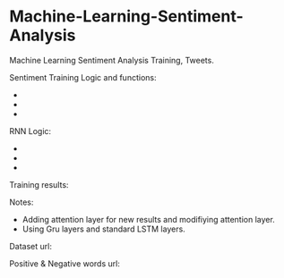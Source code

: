 # Machine-Learning-Sentiment-Analysis
Machine Learning Sentiment Analysis Training, Tweets.

Sentiment Training Logic and functions:

-
-
-




RNN Logic:

-
-
-

Training results:



Notes: 

- Adding attention layer for new results and modifiying attention layer.
- Using Gru layers and standard LSTM layers.



Dataset url:


Positive & Negative words url:

